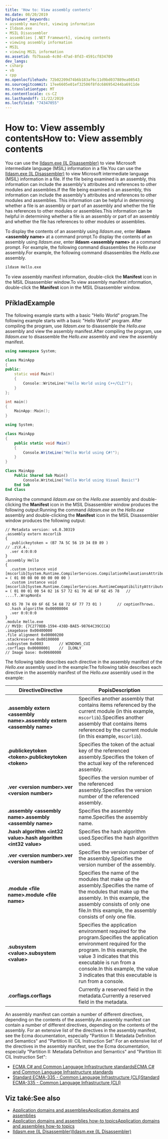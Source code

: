 ```yaml
---
title: 'How to: View assembly contents'
ms.date: 08/20/2019
helpviewer_keywords:
- assembly manifest, viewing information
- Ildasm.exe
- MSIL Disassembler
- assemblies [.NET Framework], viewing contents
- viewing assembly information
- MSIL
- viewing MSIL information
ms.assetid: fb7baaab-4c0d-47ad-8fd3-4591cf834709
dev_langs:
- csharp
- vb
- cpp
ms.openlocfilehash: 72b02209d74b6b183af6c11d9bd037889ea08543
ms.sourcegitcommit: 17ee6605e01ef32506f8fdc686954244ba6911de
ms.translationtype: MT
ms.contentlocale: cs-CZ
ms.lasthandoff: 11/22/2019
ms.locfileid: "74347055"
---
```

# <a name="how-to-view-assembly-contents"></a><span data-ttu-id="866b3-102">How to: View assembly contents</span><span class="sxs-lookup"><span data-stu-id="866b3-102">How to: View assembly contents</span></span>

<span data-ttu-id="866b3-103">You can use the [Ildasm.exe (IL Disassembler)](../../framework/tools/ildasm-exe-il-disassembler.md) to view Microsoft intermediate language (MSIL) information in a file.</span><span class="sxs-lookup"><span data-stu-id="866b3-103">You can use the [Ildasm.exe (IL Disassembler)](../../framework/tools/ildasm-exe-il-disassembler.md) to view Microsoft intermediate language (MSIL) information in a file.</span></span> <span data-ttu-id="866b3-104">If the file being examined is an assembly, this information can include the assembly's attributes and references to other modules and assemblies.</span><span class="sxs-lookup"><span data-stu-id="866b3-104">If the file being examined is an assembly, this information can include the assembly's attributes and references to other modules and assemblies.</span></span> <span data-ttu-id="866b3-105">This information can be helpful in determining whether a file is an assembly or part of an assembly and whether the file has references to other modules or assemblies.</span><span class="sxs-lookup"><span data-stu-id="866b3-105">This information can be helpful in determining whether a file is an assembly or part of an assembly and whether the file has references to other modules or assemblies.</span></span>

<span data-ttu-id="866b3-106">To display the contents of an assembly using *Ildasm.exe*, enter **ildasm \<assembly name>** at a command prompt.</span><span class="sxs-lookup"><span data-stu-id="866b3-106">To display the contents of an assembly using *Ildasm.exe*, enter **ildasm \<assembly name>** at a command prompt.</span></span> <span data-ttu-id="866b3-107">For example, the following command disassembles the *Hello.exe* assembly.</span><span class="sxs-lookup"><span data-stu-id="866b3-107">For example, the following command disassembles the *Hello.exe* assembly.</span></span>

```cmd
ildasm Hello.exe
```

<span data-ttu-id="866b3-108">To view assembly manifest information, double-click the **Manifest** icon in the MSIL Disassembler window.</span><span class="sxs-lookup"><span data-stu-id="866b3-108">To view assembly manifest information, double-click the **Manifest** icon in the MSIL Disassembler window.</span></span>

## <a name="example"></a><span data-ttu-id="866b3-109">Příklad</span><span class="sxs-lookup"><span data-stu-id="866b3-109">Example</span></span>

<span data-ttu-id="866b3-110">The following example starts with a basic "Hello World" program.</span><span class="sxs-lookup"><span data-stu-id="866b3-110">The following example starts with a basic "Hello World" program.</span></span> <span data-ttu-id="866b3-111">After compiling the program, use *Ildasm.exe* to disassemble the *Hello.exe* assembly and view the assembly manifest.</span><span class="sxs-lookup"><span data-stu-id="866b3-111">After compiling the program, use *Ildasm.exe* to disassemble the *Hello.exe* assembly and view the assembly manifest.</span></span>

```cpp
using namespace System;

class MainApp
{
public:
    static void Main()
    {
        Console::WriteLine("Hello World using C++/CLI!");
    }
};

int main()
{
    MainApp::Main();
}
```

```csharp
using System;

class MainApp
{
    public static void Main()
    {
        Console.WriteLine("Hello World using C#!");
    }
}
```

```vb
Class MainApp
    Public Shared Sub Main()
        Console.WriteLine("Hello World using Visual Basic!")
    End Sub
End Class
```

<span data-ttu-id="866b3-112">Running the command *ildasm.exe* on the *Hello.exe* assembly and double-clicking the **Manifest** icon in the MSIL Disassembler window produces the following output:</span><span class="sxs-lookup"><span data-stu-id="866b3-112">Running the command *ildasm.exe* on the *Hello.exe* assembly and double-clicking the **Manifest** icon in the MSIL Disassembler window produces the following output:</span></span>

```output
// Metadata version: v4.0.30319
.assembly extern mscorlib
{
  .publickeytoken = (B7 7A 5C 56 19 34 E0 89 )                         // .z\V.4..
  .ver 4:0:0:0
}
.assembly Hello
{
  .custom instance void [mscorlib]System.Runtime.CompilerServices.CompilationRelaxationsAttribute::.ctor(int32) = ( 01 00 08 00 00 00 00 00 )
  .custom instance void [mscorlib]System.Runtime.CompilerServices.RuntimeCompatibilityAttribute::.ctor() = ( 01 00 01 00 54 02 16 57 72 61 70 4E 6F 6E 45 78   // ....T..WrapNonEx
                                                                                                             63 65 70 74 69 6F 6E 54 68 72 6F 77 73 01 )       // ceptionThrows.
  .hash algorithm 0x00008004
  .ver 0:0:0:0
}
.module Hello.exe
// MVID: {7C2770DB-1594-438D-BAE5-98764C39CCCA}
.imagebase 0x00400000
.file alignment 0x00000200
.stackreserve 0x00100000
.subsystem 0x0003       // WINDOWS_CUI
.corflags 0x00000001    //  ILONLY
// Image base: 0x00600000
```

<span data-ttu-id="866b3-113">The following table describes each directive in the assembly manifest of the *Hello.exe* assembly used in the example:</span><span class="sxs-lookup"><span data-stu-id="866b3-113">The following table describes each directive in the assembly manifest of the *Hello.exe* assembly used in the example:</span></span>

|<span data-ttu-id="866b3-114">Directive</span><span class="sxs-lookup"><span data-stu-id="866b3-114">Directive</span></span>|<span data-ttu-id="866b3-115">Popis</span><span class="sxs-lookup"><span data-stu-id="866b3-115">Description</span></span>|
|---------------|-----------------|
|<span data-ttu-id="866b3-116">**.assembly extern \<assembly name>**</span><span class="sxs-lookup"><span data-stu-id="866b3-116">**.assembly extern \<assembly name>**</span></span>|<span data-ttu-id="866b3-117">Specifies another assembly that contains items referenced by the current module (in this example, `mscorlib`).</span><span class="sxs-lookup"><span data-stu-id="866b3-117">Specifies another assembly that contains items referenced by the current module (in this example, `mscorlib`).</span></span>|
|<span data-ttu-id="866b3-118">**.publickeytoken \<token>**</span><span class="sxs-lookup"><span data-stu-id="866b3-118">**.publickeytoken \<token>**</span></span>|<span data-ttu-id="866b3-119">Specifies the token of the actual key of the referenced assembly.</span><span class="sxs-lookup"><span data-stu-id="866b3-119">Specifies the token of the actual key of the referenced assembly.</span></span>|
|<span data-ttu-id="866b3-120">**.ver \<version number>**</span><span class="sxs-lookup"><span data-stu-id="866b3-120">**.ver \<version number>**</span></span>|<span data-ttu-id="866b3-121">Specifies the version number of the referenced assembly.</span><span class="sxs-lookup"><span data-stu-id="866b3-121">Specifies the version number of the referenced assembly.</span></span>|
|<span data-ttu-id="866b3-122">**.assembly \<assembly name>**</span><span class="sxs-lookup"><span data-stu-id="866b3-122">**.assembly \<assembly name>**</span></span>|<span data-ttu-id="866b3-123">Specifies the assembly name.</span><span class="sxs-lookup"><span data-stu-id="866b3-123">Specifies the assembly name.</span></span>|
|<span data-ttu-id="866b3-124">**.hash algorithm \<int32 value>**</span><span class="sxs-lookup"><span data-stu-id="866b3-124">**.hash algorithm \<int32 value>**</span></span>|<span data-ttu-id="866b3-125">Specifies the hash algorithm used.</span><span class="sxs-lookup"><span data-stu-id="866b3-125">Specifies the hash algorithm used.</span></span>|
|<span data-ttu-id="866b3-126">**.ver \<version number>**</span><span class="sxs-lookup"><span data-stu-id="866b3-126">**.ver \<version number>**</span></span>|<span data-ttu-id="866b3-127">Specifies the version number of the assembly.</span><span class="sxs-lookup"><span data-stu-id="866b3-127">Specifies the version number of the assembly.</span></span>|
|<span data-ttu-id="866b3-128">**.module \<file name>**</span><span class="sxs-lookup"><span data-stu-id="866b3-128">**.module \<file name>**</span></span>|<span data-ttu-id="866b3-129">Specifies the name of the modules that make up the assembly.</span><span class="sxs-lookup"><span data-stu-id="866b3-129">Specifies the name of the modules that make up the assembly.</span></span> <span data-ttu-id="866b3-130">In this example, the assembly consists of only one file.</span><span class="sxs-lookup"><span data-stu-id="866b3-130">In this example, the assembly consists of only one file.</span></span>|
|<span data-ttu-id="866b3-131">**.subsystem \<value>**</span><span class="sxs-lookup"><span data-stu-id="866b3-131">**.subsystem \<value>**</span></span>|<span data-ttu-id="866b3-132">Specifies the application environment required for the program.</span><span class="sxs-lookup"><span data-stu-id="866b3-132">Specifies the application environment required for the program.</span></span> <span data-ttu-id="866b3-133">In this example, the value 3 indicates that this executable is run from a console.</span><span class="sxs-lookup"><span data-stu-id="866b3-133">In this example, the value 3 indicates that this executable is run from a console.</span></span>|
|<span data-ttu-id="866b3-134">**.corflags**</span><span class="sxs-lookup"><span data-stu-id="866b3-134">**.corflags**</span></span>|<span data-ttu-id="866b3-135">Currently a reserved field in the metadata.</span><span class="sxs-lookup"><span data-stu-id="866b3-135">Currently a reserved field in the metadata.</span></span>|

<span data-ttu-id="866b3-136">An assembly manifest can contain a number of different directives, depending on the contents of the assembly.</span><span class="sxs-lookup"><span data-stu-id="866b3-136">An assembly manifest can contain a number of different directives, depending on the contents of the assembly.</span></span> <span data-ttu-id="866b3-137">For an extensive list of the directives in the assembly manifest, see the Ecma documentation, especially "Partition II: Metadata Definition and Semantics" and "Partition III: CIL Instruction Set":</span><span class="sxs-lookup"><span data-stu-id="866b3-137">For an extensive list of the directives in the assembly manifest, see the Ecma documentation, especially "Partition II: Metadata Definition and Semantics" and "Partition III: CIL Instruction Set":</span></span>

- [<span data-ttu-id="866b3-138">ECMA C# and Common Language Infrastructure standards</span><span class="sxs-lookup"><span data-stu-id="866b3-138">ECMA C# and Common Language Infrastructure standards</span></span>](/dotnet/standard/components#applicable-standards)
- [<span data-ttu-id="866b3-139">Standard ECMA-335 - Common Language Infrastructure (CLI)</span><span class="sxs-lookup"><span data-stu-id="866b3-139">Standard ECMA-335 - Common Language Infrastructure (CLI)</span></span>](http://www.ecma-international.org/publications/standards/Ecma-335.htm)

## <a name="see-also"></a><span data-ttu-id="866b3-140">Viz také:</span><span class="sxs-lookup"><span data-stu-id="866b3-140">See also</span></span>

- [<span data-ttu-id="866b3-141">Application domains and assemblies</span><span class="sxs-lookup"><span data-stu-id="866b3-141">Application domains and assemblies</span></span>](../../framework/app-domains/application-domains.md#application-domains-and-assemblies)
- [<span data-ttu-id="866b3-142">Application domains and assemblies how-to topics</span><span class="sxs-lookup"><span data-stu-id="866b3-142">Application domains and assemblies how-to topics</span></span>](../../framework/app-domains/application-domains-and-assemblies-how-to-topics.md)
- [<span data-ttu-id="866b3-143">Ildasm.exe (IL Disassembler)</span><span class="sxs-lookup"><span data-stu-id="866b3-143">Ildasm.exe (IL Disassembler)</span></span>](../../framework/tools/ildasm-exe-il-disassembler.md)
